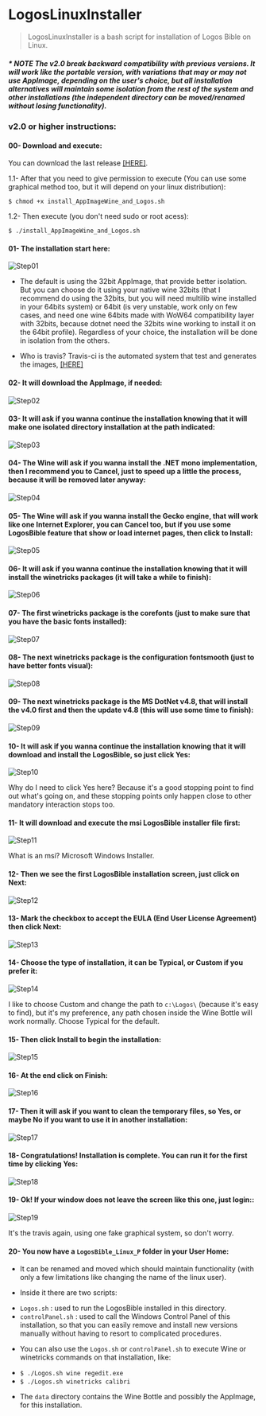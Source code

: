 # LogosLinuxInstaller
> LogosLinuxInstaller is a bash script for installation of Logos Bible on Linux.

##### * NOTE The v2.0 break backward compatibility with previous versions. It will work like the portable version, with variations that may or may not use AppImage, depending on the user's choice, but all installation alternatives will maintain some isolation from the rest of the system and other installations (the independent directory can be moved/renamed without losing functionality).

### v2.0 or higher  instructions:
#### 00-  Download and execute:
You can download the last release [[HERE]](https://github.com/ferion11/LogosLinuxInstaller/releases "[HERE]").

1.1- After that you need to give permission to execute (You can use some graphical method too, but it will depend on your linux distribution):

`$ chmod +x install_AppImageWine_and_Logos.sh`

1.2- Then execute (you don't need sudo or root acess):

`$ ./install_AppImageWine_and_Logos.sh`

#### 01- The installation start here:

![Step01](/img/step_01.png)

* The default is using the 32bit AppImage, that provide better isolation. But you can choose do it using your native wine 32bits (that I recommend do using the 32bits, but you will need multilib wine installed in your 64bits system) or 64bit (is very unstable, work only on few cases, and need one wine 64bits made with WoW64 compatibility layer with 32bits, because dotnet need the 32bits wine working to install it on the 64bit profile). Regardless of your choice, the installation will be done in isolation from the others.

* Who is travis? Travis-ci is the automated system that test and generates the images, [[HERE]](https://github.com/ferion11/LogosLinuxInstallTests/releases "[HERE]")

#### 02- It will download the AppImage, if needed:

![Step02](/img/step_02.png)

#### 03- It will ask if you wanna continue the installation knowing that it will make one isolated directory installation at the path indicated:

![Step03](/img/step_03.png)

#### 04- The Wine will ask if you wanna install the .NET mono implementation, then I recommend you to Cancel, just to speed up a little the process, because it will be removed later anyway:

![Step04](/img/step_04.png)

#### 05- The Wine will ask if you wanna install the Gecko engine, that will work like one Internet Explorer, you can Cancel too, but if you use some LogosBible feature that show or load internet pages, then click to Install:

![Step05](/img/step_05.png)

#### 06- It will ask if you wanna continue the installation knowing that it will install the winetricks packages (it will take a while to finish):

![Step06](/img/step_06.png)

#### 07- The first winetricks package is the corefonts (just to make sure that you have the basic fonts installed):

![Step07](/img/step_07.png)

#### 08- The next winetricks package is the configuration fontsmooth (just to have better fonts visual):

![Step08](/img/step_08.png)

#### 09- The next winetricks package is the MS DotNet v4.8, that will install the v4.0 first and then the update v4.8 (this will use some time to finish):

![Step09](/img/step_09.png)

#### 10- It will ask if you wanna continue the installation knowing that it will download and install the LogosBible, so just click Yes:

![Step10](/img/step_10.png)

Why do I need to click Yes here? Because it's a good stopping point to find out what's going on, and these stopping points only happen close to other mandatory interaction stops too.

#### 11- It will download and execute the msi LogosBible installer file first:

![Step11](/img/step_11.png)

What is an msi? Microsoft Windows Installer.

#### 12- Then we see the first LogosBible installation screen, just click on Next:

![Step12](/img/step_12.png)

#### 13- Mark the checkbox to accept the EULA (End User License Agreement) then click Next:

![Step13](/img/step_13.png)

#### 14- Choose the type of installation, it can be Typical, or Custom if you prefer it:

![Step14](/img/step_14.png)

I like to choose Custom and change the path to `c:\Logos\` (because it's easy to find), but it's my preference, any path chosen inside the Wine Bottle will work normally. Choose Typical for the default.

#### 15- Then click Install to begin the installation:

![Step15](/img/step_15.png)

#### 16- At the end click on Finish:

![Step16](/img/step_16.png)

#### 17- Then it will ask if you want to clean the temporary files, so Yes, or maybe No if you want to use it in another installation:

![Step17](/img/step_17.png)

#### 18- Congratulations! Installation is complete. You can run it for the first time by clicking Yes:

![Step18](/img/step_18.png)

#### 19- Ok! If your window does not leave the screen like this one, just login::

![Step19](/img/step_19.png)

It's the travis again, using one fake graphical system, so don't worry.

#### 20- You now have a `LogosBible_Linux_P` folder in your User Home:

* It can be renamed and moved which should maintain functionality (with only a few limitations like changing the name of the linux user).

* Inside it there are two scripts:
 - `Logos.sh` : used to run the LogosBible installed in this directory.
 - `controlPanel.sh` : used to call the Windows Control Panel of this installation, so that you can easily remove and install new versions manually without having to resort to complicated procedures.

* You can also use the `Logos.sh` or `controlPanel.sh` to execute Wine or winetricks commands on that installation, like:
 - `$ ./Logos.sh wine regedit.exe`
 - `$ ./Logos.sh winetricks calibri`

* The `data` directory contains the Wine Bottle and possibly the AppImage, for this installation.
